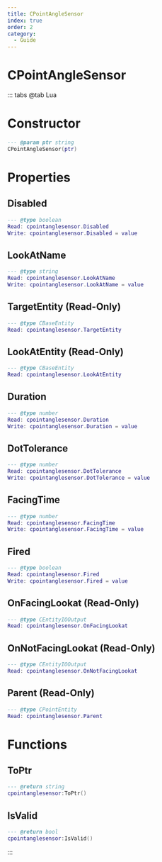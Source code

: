 ```yaml
---
title: CPointAngleSensor
index: true
order: 2
category:
  - Guide
---
```


# CPointAngleSensor

::: tabs
@tab Lua
# Constructor
```lua
--- @param ptr string
CPointAngleSensor(ptr)
```
# Properties
## Disabled 
```lua
--- @type boolean
Read: cpointanglesensor.Disabled
Write: cpointanglesensor.Disabled = value
```
## LookAtName 
```lua
--- @type string
Read: cpointanglesensor.LookAtName
Write: cpointanglesensor.LookAtName = value
```
## TargetEntity (Read-Only)
```lua
--- @type CBaseEntity
Read: cpointanglesensor.TargetEntity
```
## LookAtEntity (Read-Only)
```lua
--- @type CBaseEntity
Read: cpointanglesensor.LookAtEntity
```
## Duration 
```lua
--- @type number
Read: cpointanglesensor.Duration
Write: cpointanglesensor.Duration = value
```
## DotTolerance 
```lua
--- @type number
Read: cpointanglesensor.DotTolerance
Write: cpointanglesensor.DotTolerance = value
```
## FacingTime 
```lua
--- @type number
Read: cpointanglesensor.FacingTime
Write: cpointanglesensor.FacingTime = value
```
## Fired 
```lua
--- @type boolean
Read: cpointanglesensor.Fired
Write: cpointanglesensor.Fired = value
```
## OnFacingLookat (Read-Only)
```lua
--- @type CEntityIOOutput
Read: cpointanglesensor.OnFacingLookat
```
## OnNotFacingLookat (Read-Only)
```lua
--- @type CEntityIOOutput
Read: cpointanglesensor.OnNotFacingLookat
```
## Parent (Read-Only)
```lua
--- @type CPointEntity
Read: cpointanglesensor.Parent
```
# Functions
## ToPtr
```lua
--- @return string
cpointanglesensor:ToPtr()
```
## IsValid
```lua
--- @return bool
cpointanglesensor:IsValid()
```

:::